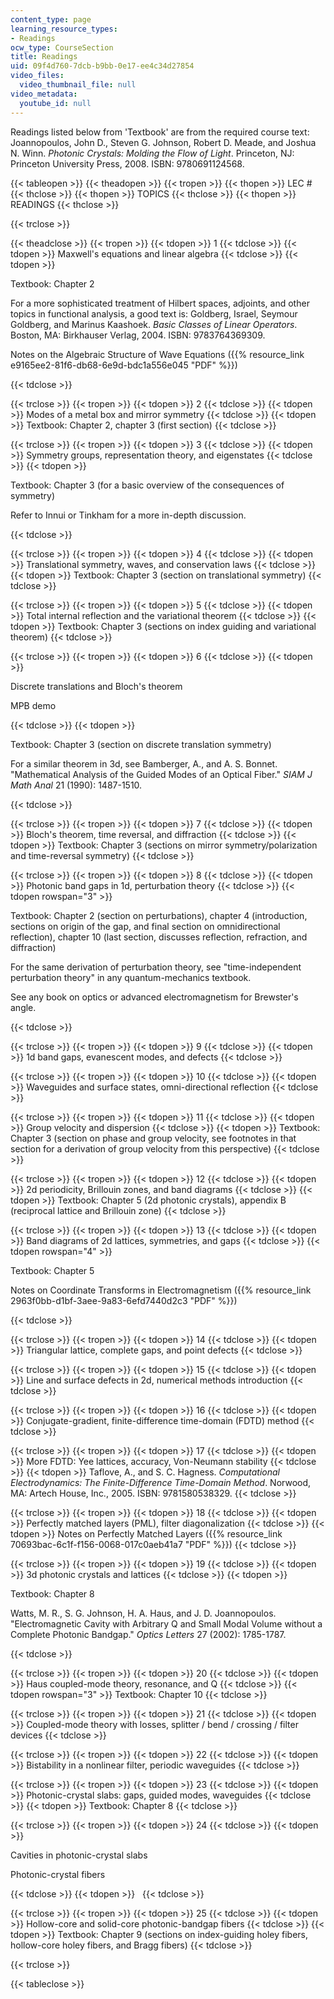 ```yaml
---
content_type: page
learning_resource_types:
- Readings
ocw_type: CourseSection
title: Readings
uid: 09f4d760-7dcb-b9bb-0e17-ee4c34d27854
video_files:
  video_thumbnail_file: null
video_metadata:
  youtube_id: null
---
```


Readings listed below from 'Textbook' are from the required course text: Joannopoulos, John D., Steven G. Johnson, Robert D. Meade, and Joshua N. Winn. _Photonic Crystals: Molding the Flow of Light_. Princeton, NJ: Princeton University Press, 2008. ISBN: 9780691124568.

{{< tableopen >}}
{{< theadopen >}}
{{< tropen >}}
{{< thopen >}}
LEC #
{{< thclose >}}
{{< thopen >}}
TOPICS
{{< thclose >}}
{{< thopen >}}
READINGS
{{< thclose >}}

{{< trclose >}}

{{< theadclose >}}
{{< tropen >}}
{{< tdopen >}}
1
{{< tdclose >}}
{{< tdopen >}}
Maxwell's equations and linear algebra
{{< tdclose >}}
{{< tdopen >}}


Textbook: Chapter 2

For a more sophisticated treatment of Hilbert spaces, adjoints, and other topics in functional analysis, a good text is: Goldberg, Israel, Seymour Goldberg, and Marinus Kaashoek. _Basic Classes of Linear Operators_. Boston, MA: Birkhauser Verlag, 2004. ISBN: 9783764369309.

Notes on the Algebraic Structure of Wave Equations ({{% resource_link e9165ee2-81f6-db68-6e9d-bdc1a556e045 "PDF" %}})


{{< tdclose >}}

{{< trclose >}}
{{< tropen >}}
{{< tdopen >}}
2
{{< tdclose >}}
{{< tdopen >}}
Modes of a metal box and mirror symmetry
{{< tdclose >}}
{{< tdopen >}}
Textbook: Chapter 2, chapter 3 (first section)
{{< tdclose >}}

{{< trclose >}}
{{< tropen >}}
{{< tdopen >}}
3
{{< tdclose >}}
{{< tdopen >}}
Symmetry groups, representation theory, and eigenstates
{{< tdclose >}}
{{< tdopen >}}


Textbook: Chapter 3 (for a basic overview of the consequences of symmetry)

Refer to Innui or Tinkham for a more in-depth discussion.


{{< tdclose >}}

{{< trclose >}}
{{< tropen >}}
{{< tdopen >}}
4
{{< tdclose >}}
{{< tdopen >}}
Translational symmetry, waves, and conservation laws
{{< tdclose >}}
{{< tdopen >}}
Textbook: Chapter 3 (section on translational symmetry)
{{< tdclose >}}

{{< trclose >}}
{{< tropen >}}
{{< tdopen >}}
5
{{< tdclose >}}
{{< tdopen >}}
Total internal reflection and the variational theorem
{{< tdclose >}}
{{< tdopen >}}
Textbook: Chapter 3 (sections on index guiding and variational theorem)
{{< tdclose >}}

{{< trclose >}}
{{< tropen >}}
{{< tdopen >}}
6
{{< tdclose >}}
{{< tdopen >}}


Discrete translations and Bloch's theorem

MPB demo


{{< tdclose >}}
{{< tdopen >}}


Textbook: Chapter 3 (section on discrete translation symmetry)

For a similar theorem in 3d, see Bamberger, A., and A. S. Bonnet. "Mathematical Analysis of the Guided Modes of an Optical Fiber." _SIAM J Math Anal_ 21 (1990): 1487-1510.


{{< tdclose >}}

{{< trclose >}}
{{< tropen >}}
{{< tdopen >}}
7
{{< tdclose >}}
{{< tdopen >}}
Bloch's theorem, time reversal, and diffraction
{{< tdclose >}}
{{< tdopen >}}
Textbook: Chapter 3 (sections on mirror symmetry/polarization and time-reversal symmetry)
{{< tdclose >}}

{{< trclose >}}
{{< tropen >}}
{{< tdopen >}}
8
{{< tdclose >}}
{{< tdopen >}}
Photonic band gaps in 1d, perturbation theory
{{< tdclose >}}
{{< tdopen rowspan="3" >}}


Textbook: Chapter 2 (section on perturbations), chapter 4 (introduction, sections on origin of the gap, and final section on omnidirectional reflection), chapter 10 (last section, discusses reflection, refraction, and diffraction)

For the same derivation of perturbation theory, see "time-independent perturbation theory" in any quantum-mechanics textbook.

See any book on optics or advanced electromagnetism for Brewster's angle.


{{< tdclose >}}

{{< trclose >}}
{{< tropen >}}
{{< tdopen >}}
9
{{< tdclose >}}
{{< tdopen >}}
1d band gaps, evanescent modes, and defects
{{< tdclose >}}

{{< trclose >}}
{{< tropen >}}
{{< tdopen >}}
10
{{< tdclose >}}
{{< tdopen >}}
Waveguides and surface states, omni-directional reflection
{{< tdclose >}}

{{< trclose >}}
{{< tropen >}}
{{< tdopen >}}
11
{{< tdclose >}}
{{< tdopen >}}
Group velocity and dispersion
{{< tdclose >}}
{{< tdopen >}}
Textbook: Chapter 3 (section on phase and group velocity, see footnotes in that section for a derivation of group velocity from this perspective)
{{< tdclose >}}

{{< trclose >}}
{{< tropen >}}
{{< tdopen >}}
12
{{< tdclose >}}
{{< tdopen >}}
2d periodicity, Brillouin zones, and band diagrams
{{< tdclose >}}
{{< tdopen >}}
Textbook: Chapter 5 (2d photonic crystals), appendix B (reciprocal lattice and Brillouin zone)
{{< tdclose >}}

{{< trclose >}}
{{< tropen >}}
{{< tdopen >}}
13
{{< tdclose >}}
{{< tdopen >}}
Band diagrams of 2d lattices, symmetries, and gaps
{{< tdclose >}}
{{< tdopen rowspan="4" >}}


Textbook: Chapter 5

Notes on Coordinate Transforms in Electromagnetism ({{% resource_link 2963f0bb-d1bf-3aee-9a83-6efd7440d2c3 "PDF" %}})


{{< tdclose >}}

{{< trclose >}}
{{< tropen >}}
{{< tdopen >}}
14
{{< tdclose >}}
{{< tdopen >}}
Triangular lattice, complete gaps, and point defects
{{< tdclose >}}

{{< trclose >}}
{{< tropen >}}
{{< tdopen >}}
15
{{< tdclose >}}
{{< tdopen >}}
Line and surface defects in 2d, numerical methods introduction
{{< tdclose >}}

{{< trclose >}}
{{< tropen >}}
{{< tdopen >}}
16
{{< tdclose >}}
{{< tdopen >}}
Conjugate-gradient, finite-difference time-domain (FDTD) method
{{< tdclose >}}

{{< trclose >}}
{{< tropen >}}
{{< tdopen >}}
17
{{< tdclose >}}
{{< tdopen >}}
More FDTD: Yee lattices, accuracy, Von-Neumann stability
{{< tdclose >}}
{{< tdopen >}}
Taflove, A., and S. C. Hagness. _Computational Electrodynamics: The Finite-Difference Time-Domain Method_. Norwood, MA: Artech House, Inc., 2005. ISBN: 9781580538329.
{{< tdclose >}}

{{< trclose >}}
{{< tropen >}}
{{< tdopen >}}
18
{{< tdclose >}}
{{< tdopen >}}
Perfectly matched layers (PML), filter diagonalization
{{< tdclose >}}
{{< tdopen >}}
Notes on Perfectly Matched Layers ({{% resource_link 70693bac-6c1f-f156-0068-017c0aeb41a7 "PDF" %}})
{{< tdclose >}}

{{< trclose >}}
{{< tropen >}}
{{< tdopen >}}
19
{{< tdclose >}}
{{< tdopen >}}
3d photonic crystals and lattices
{{< tdclose >}}
{{< tdopen >}}


Textbook: Chapter 8

Watts, M. R., S. G. Johnson, H. A. Haus, and J. D. Joannopoulos. "Electromagnetic Cavity with Arbitrary Q and Small Modal Volume without a Complete Photonic Bandgap." _Optics Letters_ 27 (2002): 1785-1787.


{{< tdclose >}}

{{< trclose >}}
{{< tropen >}}
{{< tdopen >}}
20
{{< tdclose >}}
{{< tdopen >}}
Haus coupled-mode theory, resonance, and Q
{{< tdclose >}}
{{< tdopen rowspan="3" >}}
Textbook: Chapter 10
{{< tdclose >}}

{{< trclose >}}
{{< tropen >}}
{{< tdopen >}}
21
{{< tdclose >}}
{{< tdopen >}}
Coupled-mode theory with losses, splitter / bend / crossing / filter devices
{{< tdclose >}}

{{< trclose >}}
{{< tropen >}}
{{< tdopen >}}
22
{{< tdclose >}}
{{< tdopen >}}
Bistability in a nonlinear filter, periodic waveguides
{{< tdclose >}}

{{< trclose >}}
{{< tropen >}}
{{< tdopen >}}
23
{{< tdclose >}}
{{< tdopen >}}
Photonic-crystal slabs: gaps, guided modes, waveguides
{{< tdclose >}}
{{< tdopen >}}
Textbook: Chapter 8
{{< tdclose >}}

{{< trclose >}}
{{< tropen >}}
{{< tdopen >}}
24
{{< tdclose >}}
{{< tdopen >}}


Cavities in photonic-crystal slabs

Photonic-crystal fibers


{{< tdclose >}}
{{< tdopen >}}
 
{{< tdclose >}}

{{< trclose >}}
{{< tropen >}}
{{< tdopen >}}
25
{{< tdclose >}}
{{< tdopen >}}
Hollow-core and solid-core photonic-bandgap fibers
{{< tdclose >}}
{{< tdopen >}}
Textbook: Chapter 9 (sections on index-guiding holey fibers, hollow-core holey fibers, and Bragg fibers)
{{< tdclose >}}

{{< trclose >}}

{{< tableclose >}}
